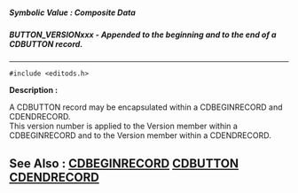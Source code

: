 ##### Symbolic Value : Composite Data
##### BUTTON_VERSIONxxx - Appended to the beginning and to the end of a CDBUTTON record.
---
```
#include <editods.h>
```
**Description :**

A CDBUTTON record may be encapsulated within a CDBEGINRECORD and CDENDRECORD.  
This version number is applied to the Version member within a CDBEGINRECORD and 
to the Version member within a CDENDRECORD.

**See Also :**
[CDBEGINRECORD](/reference/Data/CDBEGINRECORD)
[CDBUTTON](/reference/Data/CDBUTTON)
[CDENDRECORD](/reference/Data/CDENDRECORD)
---
